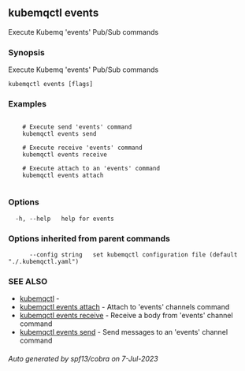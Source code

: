 ## kubemqctl events

Execute Kubemq 'events' Pub/Sub commands

### Synopsis

Execute Kubemq 'events' Pub/Sub commands

```
kubemqctl events [flags]
```

### Examples

```

	# Execute send 'events' command
 	kubemqctl events send

	# Execute receive 'events' command
	kubemqctl events receive

	# Execute attach to an 'events' command
	kubemqctl events attach


```

### Options

```
  -h, --help   help for events
```

### Options inherited from parent commands

```
      --config string   set kubemqctl configuration file (default "./.kubemqctl.yaml")
```

### SEE ALSO

* [kubemqctl](kubemqctl.md)	 - 
* [kubemqctl events attach](kubemqctl_events_attach.md)	 - Attach to 'events' channels command
* [kubemqctl events receive](kubemqctl_events_receive.md)	 - Receive a body from 'events' channel command
* [kubemqctl events send](kubemqctl_events_send.md)	 - Send messages to an 'events' channel command

###### Auto generated by spf13/cobra on 7-Jul-2023
